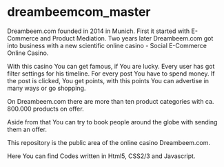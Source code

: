 # dreambeemcom_master

Dreambeem.com founded in 2014 in Munich. First it started with E-Commerce and Product Mediation.
Two years later Dreambeem.com got into business with a new scientific online casino - Social E-Commerce Online Casino.

With this casino You can get famous, if You are lucky.
Every user has got filter settings for his timeline. For every post You have to spend money.
If the post is clicked, You get points, with this points You can advertise in many ways or go shopping.

On Dreambeem.com there are more than ten product categories with ca. 800.000 products on offer.

Aside from that You can try to book people around the globe with sending them an offer.


This repository is the public area of the online casino Dreambeem.com.

Here You can find Codes written in Html5, CSS2/3 and Javascript.
